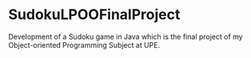 # SudokuLPOOFinalProject
Development of a Sudoku game in Java which is the final project of my Object-oriented Programming Subject at UPE.
